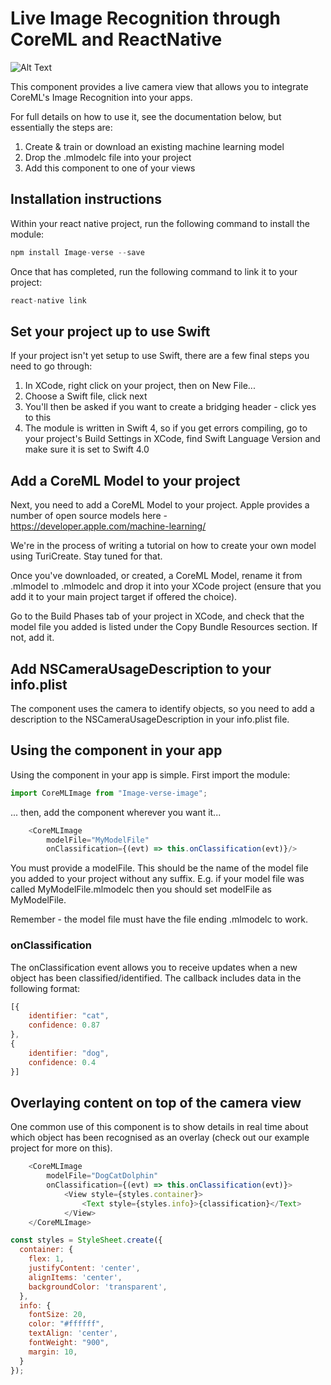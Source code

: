 # Live Image Recognition through CoreML and ReactNative
 
![Alt Text](https://github.com/huzaifa9811/Image-verse/raw/master/images/demo.gif)

This component provides a live camera view that allows you to integrate CoreML's Image Recognition into your apps.

For full details on how to use it, see the documentation below, but essentially the steps are:

1. Create & train or download an existing machine learning model
2. Drop the .mlmodelc file into your project
3. Add this component to one of your views

## Installation instructions
Within your react native project, run the following command to install the module:

```javascript
npm install Image-verse --save
```

Once that has completed, run the following command to link it to your project:

```javascript
react-native link
```

## Set your project up to use Swift
If your project isn't yet setup to use Swift, there are a few final steps you need to go through:

1. In XCode, right click on your project, then on New File...
2. Choose a Swift file, click next
3. You'll then be asked if you want to create a bridging header - click yes to this
4. The module is written in Swift 4, so if you get errors compiling, go to your project's Build Settings in XCode, find Swift Language Version and make sure it is set to Swift 4.0

## Add a CoreML Model to your project
Next, you need to add a CoreML Model to your project.
Apple provides a number of open source models here - https://developer.apple.com/machine-learning/

We're in the process of writing a tutorial on how to create your own model using TuriCreate. Stay tuned for that.

Once you've downloaded, or created, a CoreML Model, rename it from .mlmodel to .mlmodelc and drop it into your XCode project (ensure that you add it to your main project target if offered the choice).

Go to the Build Phases tab of your project in XCode, and check that the model file you added is listed under the Copy Bundle Resources section. If not, add it.

## Add NSCameraUsageDescription to your info.plist
The component uses the camera to identify objects, so you need to add a description to the NSCameraUsageDescription in your info.plist file.

## Using the component in your app
Using the component in your app is simple. First import the module:

```javascript
import CoreMLImage from "Image-verse-image";
```

... then, add the component wherever you want it...

```javascript
    <CoreMLImage 
        modelFile="MyModelFile" 
        onClassification={(evt) => this.onClassification(evt)}/>
```

You must provide a modelFile. This should be the name of the model file you added to your project without any suffix. E.g. if your model file was called MyModelFile.mlmodelc then you should set modelFile as MyModelFile.

Remember - the model file must have the file ending .mlmodelc to work.

### onClassification
The onClassification event allows you to receive updates when a new object has been classified/identified. The callback includes data in the following format:

```javascript
[{
    identifier: "cat",
    confidence: 0.87
},
{
    identifier: "dog",
    confidence: 0.4
}]
```

## Overlaying content on top of the camera view
One common use of this component is to show details in real time about which object has been recognised as an overlay (check out our example project for more on this).

```javascript
    <CoreMLImage 
        modelFile="DogCatDolphin" 
        onClassification={(evt) => this.onClassification(evt)}>
            <View style={styles.container}>
                <Text style={styles.info}>{classification}</Text>
            </View>
    </CoreMLImage>
```

```javascript
const styles = StyleSheet.create({
  container: {
    flex: 1,
    justifyContent: 'center',
    alignItems: 'center',
    backgroundColor: 'transparent',
  },
  info: {
    fontSize: 20,
    color: "#ffffff",
    textAlign: 'center',
    fontWeight: "900",
    margin: 10,
  }
});
```
